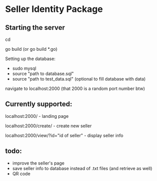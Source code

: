 # Seller Identity Package

## Starting the server
cd <name of folder>

go build <name of folder> (or go build *.go)

Setting up the database:
- sudo mysql
- source "path to database.sql"
- source "path to test_data.sql" (optional to fill database with data)

navigate to localhost:2000 (that 2000 is a random port number btw)

## Currently supported:
localhost:2000/ - landing page

localhost:2000/create/ - create new seller

localhost:2000/view/?id="id of seller" - display seller info

## todo:
- improve the seller's page
- save seller info to database instead of .txt files (and retrieve as well)
- QR code